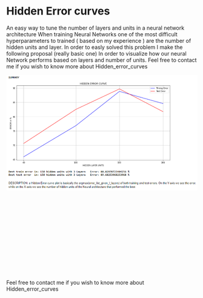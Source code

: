 # Hidden Error curves
An easy way to tune the number of layers and units in a neural network architecture 
When training Neural Networks one of the most difficult hyperparameters to trained ( based on my experience ) 
are the number of hidden units and layer. In order to easly solved this problem I make the following proposal (really basic one)
In order to visualize how our neural Network performs based on layers and number of units.
Feel free to contact me if you wish to know more about Hidden_error_curves

<a href="url"><img src="https://github.com/Ale9806/Hidden_Error_curves/blob/master/hidden_error.PNG" align="left" width="800"  > </a>
<br />&nbsp;<br />
<br />&nbsp;<br />
<br />&nbsp;<br />
<br />&nbsp;<br />
<br />&nbsp;<br />
<br />&nbsp;<br />
<br />&nbsp;<br />

Feel free to contact me if you wish to know more about Hidden_error_curves

